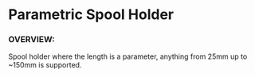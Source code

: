 # Parametric Spool Holder

### OVERVIEW:

Spool holder where the length is a parameter, anything from 25mm up to ~150mm is supported.
